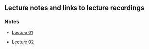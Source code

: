 ## Lecture notes and links to lecture recordings


### Notes

+  [Lecture 01](https://github.com/williamdemeo/cs241-spring2022/blob/master/lecture/notes/lec01.pdf)

+  [Lecture 02](https://github.com/williamdemeo/cs241-spring2022/blob/master/lecture/notes/lec02.pdf)

